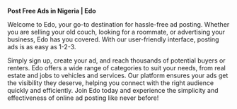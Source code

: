 **Post Free Ads in Nigeria | Edo**

Welcome to Edo, your go-to destination for hassle-free ad posting. Whether you are selling your old couch, looking for a roommate, or advertising your business, Edo has you covered. With our user-friendly interface, posting ads is as easy as 1-2-3.


Simply sign up, create your ad, and reach thousands of potential buyers or renters. Edo offers a wide range of categories to suit your needs, from real estate and jobs to vehicles and services. Our platform ensures your ads get the visibility they deserve, helping you connect with the right audience quickly and efficiently. Join Edo today and experience the simplicity and effectiveness of online ad posting like never before!
